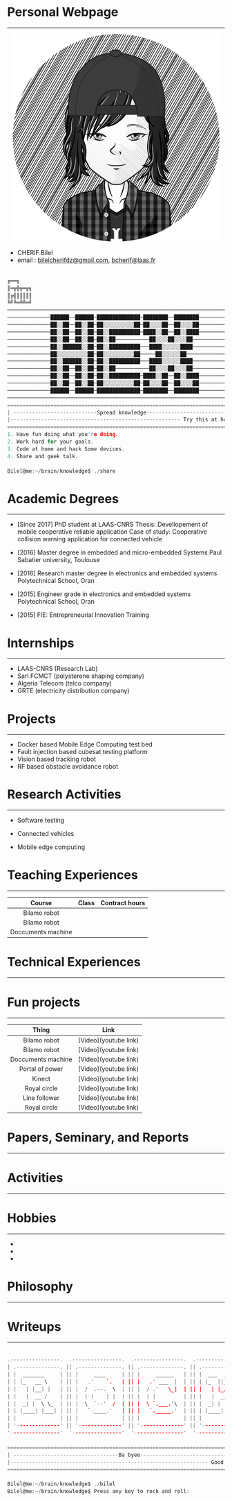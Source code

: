 # Personal Webpage
-----------------------------------------------------------------------------------------------------------
<p align="center"> 
<img src="me1.png">
</p>

  * CHERIF Bilel
  * email : bilelcherifdz@gmail.com, bcherif@laas.fr

```c                                                                 

╔══╗
║═╦╬╦═╦╗
║╔╣║║║║║
╚╝╚═╩╩═╝ 
──────────────────────────────────────────────────────────────────────────
──────────────██████──██████─██████████████─████████──████████────────────
──────────────██░░██──██░░██─██░░░░░░░░░░██─██░░░░██──██░░░░██────────────
──────────────██░░██──██░░██─██░░██████████─████░░██──██░░████────────────
──────────────██░░██──██░░██─██░░██───────────██░░░░██░░░░██──────────────
──────────────██░░██████░░██─██░░██████████───████░░░░░░████──────────────
──────────────██░░░░░░░░░░██─██░░░░░░░░░░██─────██░░░░░░██────────────────
──────────────██░░██████░░██─██░░██████████───████░░░░░░████──────────────
──────────────██░░██──██░░██─██░░██───────────██░░░░██░░░░██──────────────
──────────────██░░██──██░░██─██░░██████████─████░░██──██░░████────────────
──────────────██░░██──██░░██─██░░░░░░░░░░██─██░░░░██──██░░░░██────────────
──────────────██████──██████─██████████████─████████──████████────────────
──────────────────────────────────────────────────────────────────────────
==========================================================================
| ---------------------------Spread knowledge----------------------------|
|------------------------------------------------------- Try this at home|
==========================================================================
1. Have fun doing what you're doing.
2. Work hard for your goals.
3. Code at home and hack Some devices.
4. Share and geek talk.

Bilel@me:~/brain/knowledge$ ./share

```
# Academic Degrees
-----------------------------------------------------------------------------------------------------------
* [Since 2017] PhD student at LAAS-CNRS
Thesis: Devellopement of mobile cooperative reliable application
Case of study: Cooperative collision warning application for connected vehicle

* [2016] Master degree in embedded and micro-embedded Systems
Paul Sabatier university, Toulouse

* [2016] Research master degree in electronics and embedded systems
Polytechnical School, Oran

* [2015] Engineer grade in electronics and embedded systems
Polytechnical School, Oran 

* [2015] FIE: Entrepreneurial Innovation Training

# Internships
-----------------------------------------------------------------------------------------------------------
* LAAS-CNRS (Research Lab)
* Sarl FCMCT (polysterene shaping company)
* Algeria Telecom (telco company)
* GRTE (electricity distribution company)

# Projects
-----------------------------------------------------------------------------------------------------------
* Docker based Mobile Edge Computing test bed
* Fault injection based cubesat testing platform
* Vision based tracking robot
* RF based obstacle avoidance robot

# Research Activities
-----------------------------------------------------------------------------------------------------------
* Software testing

* Connected vehicles

* Mobile edge computing

# Teaching Experiences
-----------------------------------------------------------------------------------------------------------
| Course | Class | Contract hours |
|:-------------------:|:-----------:|:-----------:|
| Bilamo robot |		|		|
| Bilamo robot |		|		|
| Doccuments machine |		|		|


# Technical Experiences
-----------------------------------------------------------------------------------------------------------

# Fun projects
-----------------------------------------------------------------------------------------------------------  
| Thing              | Link        |
| :-------------------: | :-----------: |
| Bilamo robot | [Video](youtube link) |
| Bilamo robot | [Video](youtube link) |
| Doccuments machine | [Video](youtube link) |
| Portal of power | [Video](youtube link) |
| Kinect | [Video](youtube link) |
| Royal circle | [Video](youtube link) |
| Line follower | [Video](youtube link) |
| Royal circle | [Video](youtube link) |

# Papers, Seminary, and Reports
-----------------------------------------------------------------------------------------------------------

# Activities
-----------------------------------------------------------------------------------------------------------

# Hobbies
-----------------------------------------------------------------------------------------------------------
*

*

*

# Philosophy
-----------------------------------------------------------------------------------------------------------

# Writeups
-----------------------------------------------------------------------------------------------------------

  ```c
  
 .----------------.  .----------------.  .----------------.  .----------------. 
| .--------------. || .--------------. || .--------------. || .--------------. |
| |  _______     | || |     ____     | || |     ______   | || |  ___  ____   | |
| | |_   __ \    | || |   .'    `.   | || |   .' ___  |  | || | |_  ||_  _|  | |
| |   | |__) |   | || |  /  .--.  \  | || |  / .'   \_|  | || |   | |_/ /    | |
| |   |  __ /    | || |  | |    | |  | || |  | |         | || |   |  __'.    | |
| |  _| |  \ \_  | || |  \  `--'  /  | || |  \ `.___.'\  | || |  _| |  \ \_  | |
| | |____| |___| | || |   `.____.'   | || |   `._____.'  | || | |____||____| | |
| |              | || |              | || |              | || |              | |
| '--------------' || '--------------' || '--------------' || '--------------' |
 '----------------'  '----------------'  '----------------'  '----------------' 
     
===============================================================================
| ----------------------------------Ba byee-----------------------------------|
|---------------------------------------------------------------- Good luck!!!|
===============================================================================

Bilel@me:~/brain/knowledge$ ./bilel
Bilel@me:~/brain/knowledge$ Press any key to rock and roll: 

```
